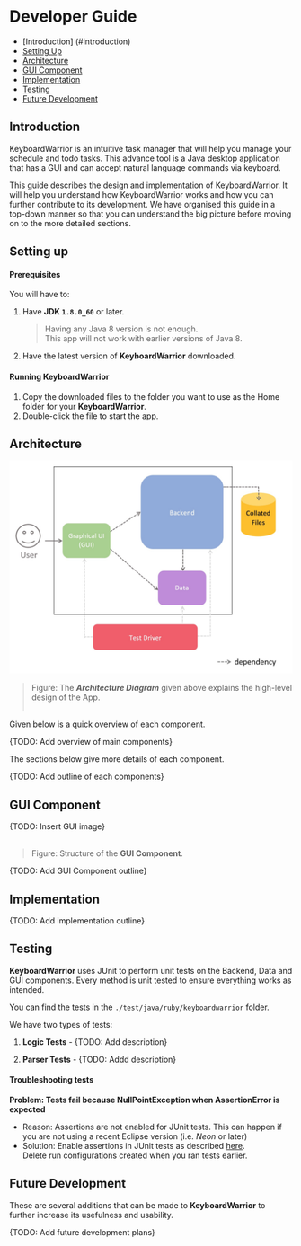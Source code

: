 # Developer Guide 

* [Introduction] (#introduction)
* [Setting Up](#setting-up)
* [Architecture](#architecture)
* [GUI Component](#gui-component)
* [Implementation](#implementation)
* [Testing](#testing)
* [Future Development](#future-development)

## Introduction

KeyboardWarrior is an intuitive task manager that will help you manage your schedule and todo tasks. This advance tool is a Java desktop application that has a GUI and can accept natural language commands via keyboard.  

This guide describes the design and implementation of KeyboardWarrior. It will help you understand how KeyboardWarrior works and how you can further contribute to its development. We have organised this guide in a top-down manner so that you can understand the big picture before moving on to the more detailed sections.

## Setting up

#### Prerequisites

You will have to:

1. Have **JDK `1.8.0_60`**  or later. <br>

    > Having any Java 8 version is not enough. <br>
    This app will not work with earlier versions of Java 8.
    
2. Have the latest version of **KeyboardWarrior** downloaded. <br>

#### Running KeyboardWarrior

1. Copy the downloaded files to the folder you want to use as the Home folder for your **KeyboardWarrior**.
2. Double-click the file to start the app.

## Architecture

<img src="images/Architecture.jpg" width="700"> <br>

> Figure: The **_Architecture Diagram_** given above explains the high-level design of the App. <br><br>

Given below is a quick overview of each component.

{TODO: Add overview of main components}

The sections below give more details of each component.

{TODO: Add outline of each components}

## GUI Component

{TODO: Insert GUI image}<br><br>

> Figure: Structure of the **GUI Component**.

{TODO: Add GUI Component outline}

## Implementation

{TODO: Add implementation outline}

## Testing

**KeyboardWarrior** uses JUnit to perform unit tests on the Backend, Data and GUI components. Every method is unit tested to ensure everything works as intended.

You can find the tests in the `./test/java/ruby/keyboardwarrior` folder.

We have two types of tests:

1. **Logic Tests** - {TODO: Add description}
  
2. **Parser Tests** - {TODO: Addd description}
  
 
#### Troubleshooting tests
 **Problem: Tests fail because NullPointException when AssertionError is expected**
 * Reason: Assertions are not enabled for JUnit tests. 
   This can happen if you are not using a recent Eclipse version (i.e. _Neon_ or later)
 * Solution: Enable assertions in JUnit tests as described 
   [here](http://stackoverflow.com/questions/2522897/eclipse-junit-ea-vm-option). <br>
   Delete run configurations created when you ran tests earlier.
  
## Future Development	

These are several additions that can be made to **KeyboardWarrior**	 to further increase its usefulness and usability.

{TODO: Add future development plans}
